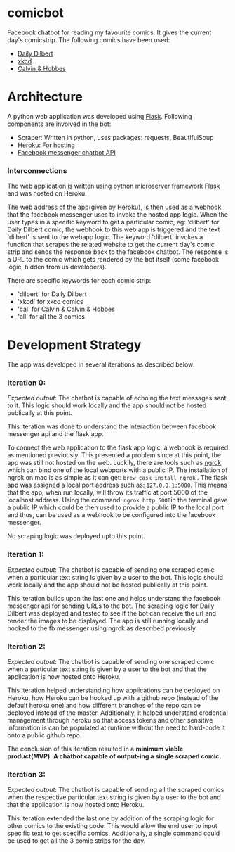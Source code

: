 # comicbot
Facebook chatbot for reading my favourite comics. It gives the current day's comicstrip.
The following comics have been used:
* [Daily Dilbert](http://dilbert.com/)
* [xkcd](https://xkcd.com/)
* [Calvin & Hobbes](https://www.gocomics.com/calvinandhobbes/)

#  Architecture

A python web application was developed using [Flask](http://flask.pocoo.org/).
Following components are involved in the bot:
* Scraper: Written in python, uses packages: requests, BeautifulSoup
* [Heroku](https://www.heroku.com/): For hosting
* [Facebook messenger chatbot API](https://developers.facebook.com/docs/messenger-platform/reference/send-api/)

### Interconnections

The web application is written using python microserver framework [Flask](http://flask.pocoo.org/) and was hosted on Heroku.

The web address of the app(given by Heroku), is then used as a webhook that the facebook messenger uses to invoke the hosted app logic. When the user types in a specific keyword to get a particular comic, eg: 'dilbert' for Daily Dilbert comic, the webhook to this web app is triggered and the text 'dilbert' is sent to the webapp logic. The keyword 'dilbert' invokes a function that scrapes the related website to get the current day's comic strip and sends the response back to the facebook chatbot. The response is a URL to the comic which gets rendered by the bot itself (some facebook logic, hidden from us developers).

There are specific keywords for each comic strip:
* 'dilbert' for Daily Dilbert
* 'xkcd' for xkcd comics
* 'cal' for Calvin & Calvin & Hobbes
* 'all' for all the 3 comics

# Development Strategy

The app was developed in several iterations as described below:

### Iteration 0:

_Expected output_: The chatbot is capable of echoing the text messages sent to it. This logic should work locally and the app should not be hosted publically at this point.

This iteration was done to understand the interaction between facebook messenger api and the flask app.

To connect the web application to the flask app logic, a webhook is required as mentioned previously. This presented a problem since at this point, the app was still not hosted on the web. Luckily, there are tools such as [ngrok](https://ngrok.com/) which can bind one of the local webports with a public IP. The installation of ngrok on mac is as simple as it can get: `brew cask install ngrok` . The flask app was assigned a local port address such as: `127.0.0.1:5000`. This means that the app, when run locally, will throw its traffic at port 5000 of the localhost address. Using the command: `ngrok http 5000`in the terminal gave a public IP which could be then used to provide a public IP to the local port and thus, can be used as a webhook to be configured into the facebook messenger.

No scraping logic was deployed upto this point.

### Iteration 1:


_Expected output_: The chatbot is capable of sending one scraped comic when a particular text string is given by a user to the bot. This logic should work locally and the app should not be hosted publically at this point.

This iteration builds upon the last one and helps understand the facebook messenger api for sending URLs to the bot. The scraping logic for Daily Dilbert was deployed and tested to see if the bot can receive the url and render the images to be displayed. The app is still running locally and hooked to the fb messenger using ngrok as described previously.

### Iteration 2:


_Expected output_: The chatbot is capable of sending one scraped comic when a particular text string is given by a user to the bot and that the application is now hosted onto Heroku.

This iteration helped understanding how applications can be deployed on Heroku, how Heroku can be hooked up with a  github repo (instead of the default heroku one) and how different branches of the repo can be deployed instead of the master. Additionally, it helped understand credential management through heroku so that access tokens and other sensitive information is can be populated at runtime without the need to hard-code it onto a public github repo.

The conclusion of this iteration resulted in a **minimum viable product(MVP): A chatbot capable of output-ing a single scraped comic.**


### Iteration 3:


_Expected output_: The chatbot is capable of sending all the scraped comics when the respective particular text string is given by a user to the bot and that the application is now hosted onto Heroku.

This iteration extended the last one by addition of the scraping logic for other comics to the existing code. This would allow the end user to input specific text to get specific comics. Additionally, a single command could be used to get all the 3 comic strips for the day.
